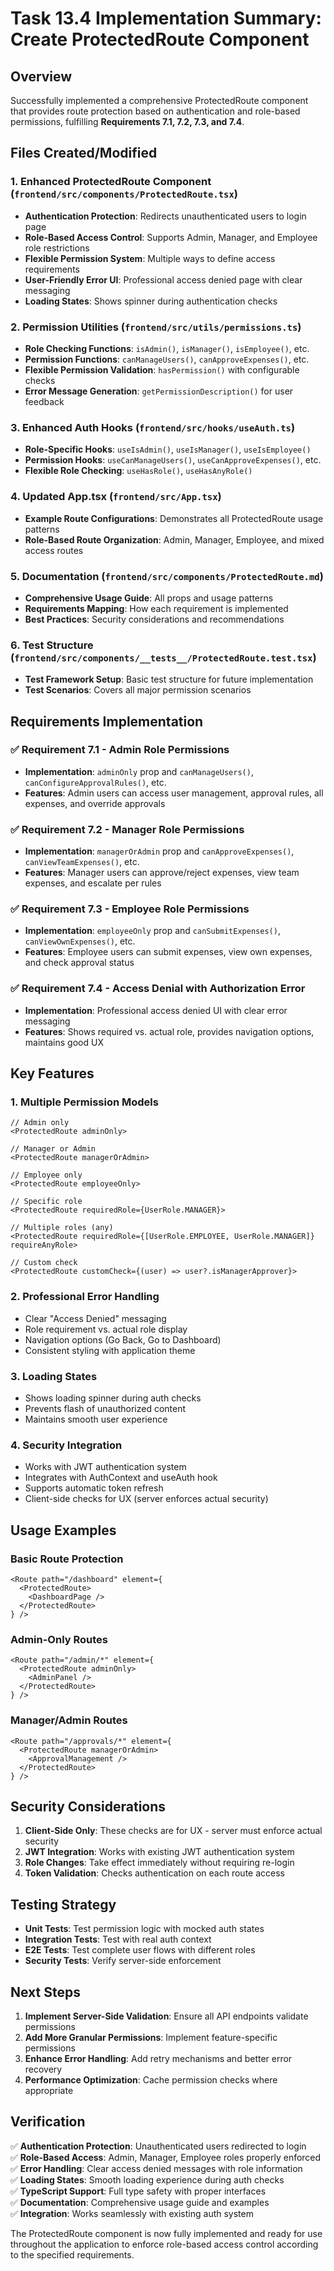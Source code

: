 # Task 13.4 Implementation Summary: Create ProtectedRoute Component

## Overview
Successfully implemented a comprehensive ProtectedRoute component that provides route protection based on authentication and role-based permissions, fulfilling **Requirements 7.1, 7.2, 7.3, and 7.4**.

## Files Created/Modified

### 1. Enhanced ProtectedRoute Component (`frontend/src/components/ProtectedRoute.tsx`)
- **Authentication Protection**: Redirects unauthenticated users to login page
- **Role-Based Access Control**: Supports Admin, Manager, and Employee role restrictions
- **Flexible Permission System**: Multiple ways to define access requirements
- **User-Friendly Error UI**: Professional access denied page with clear messaging
- **Loading States**: Shows spinner during authentication checks

### 2. Permission Utilities (`frontend/src/utils/permissions.ts`)
- **Role Checking Functions**: `isAdmin()`, `isManager()`, `isEmployee()`, etc.
- **Permission Functions**: `canManageUsers()`, `canApproveExpenses()`, etc.
- **Flexible Permission Validation**: `hasPermission()` with configurable checks
- **Error Message Generation**: `getPermissionDescription()` for user feedback

### 3. Enhanced Auth Hooks (`frontend/src/hooks/useAuth.ts`)
- **Role-Specific Hooks**: `useIsAdmin()`, `useIsManager()`, `useIsEmployee()`
- **Permission Hooks**: `useCanManageUsers()`, `useCanApproveExpenses()`, etc.
- **Flexible Role Checking**: `useHasRole()`, `useHasAnyRole()`

### 4. Updated App.tsx (`frontend/src/App.tsx`)
- **Example Route Configurations**: Demonstrates all ProtectedRoute usage patterns
- **Role-Based Route Organization**: Admin, Manager, Employee, and mixed access routes

### 5. Documentation (`frontend/src/components/ProtectedRoute.md`)
- **Comprehensive Usage Guide**: All props and usage patterns
- **Requirements Mapping**: How each requirement is implemented
- **Best Practices**: Security considerations and recommendations

### 6. Test Structure (`frontend/src/components/__tests__/ProtectedRoute.test.tsx`)
- **Test Framework Setup**: Basic test structure for future implementation
- **Test Scenarios**: Covers all major permission scenarios

## Requirements Implementation

### ✅ Requirement 7.1 - Admin Role Permissions
- **Implementation**: `adminOnly` prop and `canManageUsers()`, `canConfigureApprovalRules()`, etc.
- **Features**: Admin users can access user management, approval rules, all expenses, and override approvals

### ✅ Requirement 7.2 - Manager Role Permissions  
- **Implementation**: `managerOrAdmin` prop and `canApproveExpenses()`, `canViewTeamExpenses()`, etc.
- **Features**: Manager users can approve/reject expenses, view team expenses, and escalate per rules

### ✅ Requirement 7.3 - Employee Role Permissions
- **Implementation**: `employeeOnly` prop and `canSubmitExpenses()`, `canViewOwnExpenses()`, etc.
- **Features**: Employee users can submit expenses, view own expenses, and check approval status

### ✅ Requirement 7.4 - Access Denial with Authorization Error
- **Implementation**: Professional access denied UI with clear error messaging
- **Features**: Shows required vs. actual role, provides navigation options, maintains good UX

## Key Features

### 1. Multiple Permission Models
```tsx
// Admin only
<ProtectedRoute adminOnly>

// Manager or Admin
<ProtectedRoute managerOrAdmin>

// Employee only  
<ProtectedRoute employeeOnly>

// Specific role
<ProtectedRoute requiredRole={UserRole.MANAGER}>

// Multiple roles (any)
<ProtectedRoute requiredRole={[UserRole.EMPLOYEE, UserRole.MANAGER]} requireAnyRole>

// Custom check
<ProtectedRoute customCheck={(user) => user?.isManagerApprover}>
```

### 2. Professional Error Handling
- Clear "Access Denied" messaging
- Role requirement vs. actual role display
- Navigation options (Go Back, Go to Dashboard)
- Consistent styling with application theme

### 3. Loading States
- Shows loading spinner during auth checks
- Prevents flash of unauthorized content
- Maintains smooth user experience

### 4. Security Integration
- Works with JWT authentication system
- Integrates with AuthContext and useAuth hook
- Supports automatic token refresh
- Client-side checks for UX (server enforces actual security)

## Usage Examples

### Basic Route Protection
```tsx
<Route path="/dashboard" element={
  <ProtectedRoute>
    <DashboardPage />
  </ProtectedRoute>
} />
```

### Admin-Only Routes
```tsx
<Route path="/admin/*" element={
  <ProtectedRoute adminOnly>
    <AdminPanel />
  </ProtectedRoute>
} />
```

### Manager/Admin Routes
```tsx
<Route path="/approvals/*" element={
  <ProtectedRoute managerOrAdmin>
    <ApprovalManagement />
  </ProtectedRoute>
} />
```

## Security Considerations

1. **Client-Side Only**: These checks are for UX - server must enforce actual security
2. **JWT Integration**: Works with existing JWT authentication system
3. **Role Changes**: Take effect immediately without requiring re-login
4. **Token Validation**: Checks authentication on each route access

## Testing Strategy

- **Unit Tests**: Test permission logic with mocked auth states
- **Integration Tests**: Test with real auth context
- **E2E Tests**: Test complete user flows with different roles
- **Security Tests**: Verify server-side enforcement

## Next Steps

1. **Implement Server-Side Validation**: Ensure all API endpoints validate permissions
2. **Add More Granular Permissions**: Implement feature-specific permissions
3. **Enhance Error Handling**: Add retry mechanisms and better error recovery
4. **Performance Optimization**: Cache permission checks where appropriate

## Verification

✅ **Authentication Protection**: Unauthenticated users redirected to login  
✅ **Role-Based Access**: Admin, Manager, Employee roles properly enforced  
✅ **Error Handling**: Clear access denied messages with role information  
✅ **Loading States**: Smooth loading experience during auth checks  
✅ **TypeScript Support**: Full type safety with proper interfaces  
✅ **Documentation**: Comprehensive usage guide and examples  
✅ **Integration**: Works seamlessly with existing auth system  

The ProtectedRoute component is now fully implemented and ready for use throughout the application to enforce role-based access control according to the specified requirements.